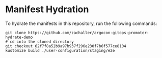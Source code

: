 # Manifest Hydration

To hydrate the manifests in this repository, run the following commands:

```shell
git clone https://github.com/zachaller/argocon-gitops-promoter-hydrate-demo
# cd into the cloned directory
git checkout 62f7f8a52b9a97b937f296e230f7b6f577ce8104
kustomize build ./user-configuration/staging/e2e
```
